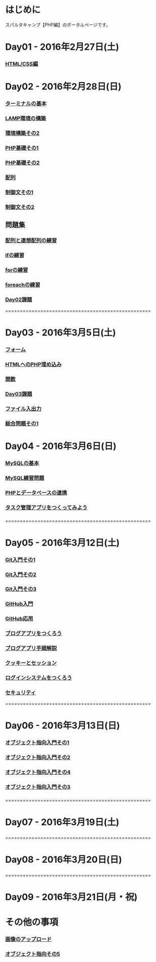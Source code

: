 
# はじめに
スパルタキャンプ【PHP編】のポータルページです。

### <a href="" target="_blank"></a>

# Day01 - 2016年2月27日(土)
### <a href="http://qiita.com/ayumihidaka/private/36e1dd5ec2c53928f6cd" target="_blank">HTML/CSS編</a>

# Day02 - 2016年2月28日(日)
### <a href="http://qiita.com/mohira/private/b54b500f1d7342c6824a" target="_blank">ターミナルの基本</a>

### <a href="http://qiita.com/mohira/private/6db159cd077f8d3f1eca" target="_blank">LAMP環境の構築</a>

### <a href="http://qiita.com/mohira/private/e38f38be561a331d8569" target="_blank">環境構築その2</a>


### <a href="http://qiita.com/mohira/private/24c52d7b014cb6323b77" target="_blank">PHP基礎その1</a>

### <a href="http://qiita.com/mohira/private/178b54f04e7a7e724b94" target="_blank">PHP基礎その2</a>

### <a href="http://qiita.com/mohira/private/baf7de4aeed98dbe2c3a" target="_blank">配列</a>

### <a href="http://qiita.com/mohira/private/27ae2f1d57606e6ecdd5" target="_blank">制御文その1</a>

### <a href="http://qiita.com/mohira/private/367b0d0c414aab46a4d4" target="_blank">制御文その2</a>

## 問題集
### <a href="http://qiita.com/mohira/private/55582fc5bc163f3ec536" target="_blank">配列と連想配列の練習</a>

### <a href="http://qiita.com/mohira/private/6186a53b03879b7f0529" target="_blank">ifの練習</a>

### <a href="http://qiita.com/mohira/private/c9d9a0070e180ae7f5b6" target="_blank">forの練習</a>

### <a href="http://qiita.com/mohira/private/444e471b5f7176246389" target="_blank">foreachの練習</a>

### <a href="http://qiita.com/mohira/private/97005154ccba9bbc1cbe" target="_blank">Day02課題</a>

==================================================

# Day03 - 2016年3月5日(土)
### <a href="http://qiita.com/mohira/private/b6d7a33c27035f258a9b" target="_blank">フォーム</a>

### <a href="http://qiita.com/mohira/private/407fbe7f8d28589f6194" target="_blank">HTMLへのPHP埋め込み</a>

### <a href="http://qiita.com/mohira/private/8f0670c2ac942b0e8563" target="_blank">関数</a>

### <a href="http://qiita.com/mohira/private/509098a5f6951c2d05a1" target="_blank">Day03課題</a>

### <a href="http://qiita.com/mohira/private/a871c6e8a5eda2a994cf" target="_blank">ファイル入出力</a>

### <a href="http://qiita.com/mohira/private/a9eb1fd8cb3d6970cfd1" target="_blank">総合問題その1</a>

### <a href="" target="_blank" name="Bootstrap入門"></a>
### <a href="" target="_blank" name="マニュアルの読み方"></a>


# Day04 - 2016年3月6日(日)
### <a href="http://qiita.com/mohira/private/d322055ed1b0e3bbf24c" target="_blank">MySQLの基本</a>

### <a href="http://qiita.com/mohira/private/a473b0e8897aab0f1b37" target="_blank">MySQL練習問題</a>

### <a href="http://qiita.com/mohira/private/1b993aa7fe3bdf68ac24" target="_blank">PHPとデータベースの連携</a>

### <a href="http://qiita.com/mohira/private/a93ca13b5cd9aa3167c0" target="_blank">タスク管理アプリをつくってみよう</a>

### <a href="" target="_blank"></a>

### <a href="" target="_blank"></a>

### <a href="" target="_blank"></a>


==================================================


# Day05 - 2016年3月12日(土)

### <a href="" target="_blank">Git入門その1</a>

### <a href="" target="_blank">Git入門その2</a>

### <a href="" target="_blank">Git入門その3</a>

### <a href="" target="_blank">GitHub入門</a>

### <a href="" target="_blank">GitHub応用</a>

### <a href="http://qiita.com/mohira/private/c420c09eccf297417b49" target="_blank">ブログアプリをつくろう</a>

### <a href="http://qiita.com/mohira/private/0a88024d7e86b6ddbf7c" target="_blank">ブログアプリ手順解説</a>

### <a href="http://qiita.com/mohira/private/fa4fd521ceef6cbf974f" target="_blank">クッキーとセッション</a>

### <a href="" target="_blank">ログインシステムをつくろう</a>

### <a href="" target="_blank">セキュリティ</a>


==================================================


# Day06 - 2016年3月13日(日)

### <a href="" target="_blank">オブジェクト指向入門その1</a>

### <a href="" target="_blank">オブジェクト指向入門その2</a>

### <a href="" target="_blank">オブジェクト指向入門その4</a>

### <a href="" target="_blank">オブジェクト指向入門その3</a>



### <a href="" target="_blank"></a>
### <a href="" target="_blank"></a>
### <a href="" target="_blank"></a>
### <a href="" target="_blank"></a>
### <a href="" target="_blank"></a>
### <a href="" target="_blank"></a>
### <a href="" target="_blank"></a>


==================================================


# Day07 - 2016年3月19日(土)
### <a href="" target="_blank"></a>
### <a href="" target="_blank"></a>
### <a href="" target="_blank"></a>
### <a href="" target="_blank"></a>
### <a href="" target="_blank"></a>
### <a href="" target="_blank"></a>


==================================================


# Day08 - 2016年3月20日(日)
### <a href="" target="_blank"></a>
### <a href="" target="_blank"></a>
### <a href="" target="_blank"></a>
### <a href="" target="_blank"></a>
### <a href="" target="_blank"></a>
### <a href="" target="_blank"></a>
### <a href="" target="_blank"></a>


==================================================



# Day09 - 2016年3月21日(月・祝)
### <a href="" target="_blank"></a>
### <a href="" target="_blank"></a>
### <a href="" target="_blank"></a>
### <a href="" target="_blank"></a>
### <a href="" target="_blank"></a>
### <a href="" target="_blank"></a>
### <a href="" target="_blank"></a>


# その他の事項
### <a href="" target="_blank">画像のアップロード</a>


### <a href="" target="_blank">オブジェクト指向その5</a>

### <a href="" target="_blank"></a>
### <a href="" target="_blank"></a>
### <a href="" target="_blank"></a>
### <a href="" target="_blank"></a>

